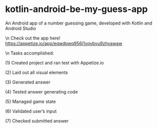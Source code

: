 # kotlin-android-be-my-guess-app
An Android app of a number guessing game, developed with Kotlin and Android Studio

\n
Check out the app here! https://appetize.io/app/eqwdpwq956j1vqvbvu9zhvawaw

\n
Tasks accomplished:

(1) Created project and ran test with Appetize.io

(2) Laid out all visual elements

(3) Generated answer

(4) Tested answer generating code

(5) Managed game state

(6) Validated user’s input

(7) Checked submitted answer
